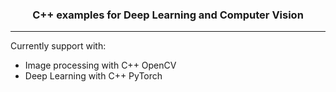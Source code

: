 <div align='center'>

### C++ examples for Deep Learning and Computer Vision

</div>

---

Currently support with:
- Image processing with C++ OpenCV
- Deep Learning with C++ PyTorch
